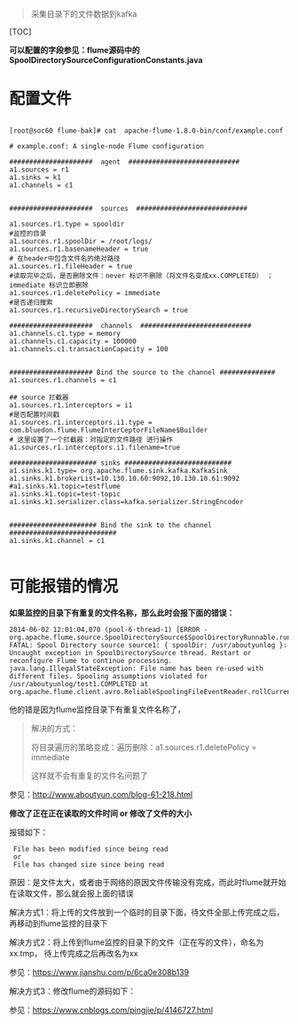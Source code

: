 > 采集目录下的文件数据到kafka



[TOC]



**可以配置的字段参见：flume源码中的 SpoolDirectorySourceConfigurationConstants.java**



# 配置文件



```shell

[root@soc60 flume-bak]# cat  apache-flume-1.8.0-bin/conf/example.conf

# example.conf: A single-node Flume configuration

#####################  agent  ############################
a1.sources = r1 
a1.sinks = k1
a1.channels = c1


#####################  sources  ############################

a1.sources.r1.type = spooldir                 
#监控的目录
a1.sources.r1.spoolDir = /root/logs/
a1.sources.r1.basenameHeader = true
# 在header中包含文件名的绝对路径
a1.sources.r1.fileHeader = true
#读取完毕之后，是否删除文件：never 标识不删除（将文件名变成xx.COMPLETED） ； immediate 标识立即删除
a1.sources.r1.deletePolicy = immediate
#是否递归搜索
a1.sources.r1.recursiveDirectorySearch = true

#####################  channels  ############################
a1.channels.c1.type = memory
a1.channels.c1.capacity = 100000
a1.channels.c1.transactionCapacity = 100


##################### Bind the source to the channel ##############
a1.sources.r1.channels = c1

## source 拦截器
a1.sources.r1.interceptors = i1
#是否配置时间戳 
a1.sources.r1.interceptors.i1.type = com.bluedon.flume.FlumeInterCeptorFileName$Builder
# 这里设置了一个拦截器：对指定的文件路径 进行操作
a1.sources.r1.interceptors.i1.filename=true

###################### sinks ###########################
a1.sinks.k1.type= org.apache.flume.sink.kafka.KafkaSink
a1.sinks.k1.brokerList=10.130.10.60:9092,10.130.10.61:9092
#a1.sinks.k1.topic=testflume
a1.sinks.k1.topic=test-topic
a1.sinks.k1.serializer.class=kafka.serializer.StringEncoder


###################### Bind the sink to the channel ###########################
a1.sinks.k1.channel = c1


```



# 可能报错的情况





**如果监控的目录下有重复的文件名称，那么此时会报下面的错误：**

```shell
2014-06-02 12:01:04,070 (pool-6-thread-1) [ERROR - org.apache.flume.source.SpoolDirectorySource$SpoolDirectoryRunnable.run(SpoolDirectorySource.java:256)] FATAL: Spool Directory source source1: { spoolDir: /usr/aboutyunlog }: Uncaught exception in SpoolDirectorySource thread. Restart or reconfigure Flume to continue processing. java.lang.IllegalStateException: File name has been re-used with different files. Spooling assumptions violated for /usr/aboutyunlog/test1.COMPLETED at org.apache.flume.client.avro.ReliableSpoolingFileEventReader.rollCurrentFile(ReliableSpoolingFileEventReader.java:362) 
```



他的错是因为flume监控目录下有重复文件名称了， 



> 解决的方式：
>
> 将目录遍历的策略变成：遍历删除：a1.sources.r1.deletePolicy = immediate
>
> 这样就不会有重复的文件名问题了



参见：http://www.aboutyun.com/blog-61-218.html







**修改了正在正在读取的文件时间 or 修改了文件的大小**

报错如下：

```
 File has been modified since being read
 or
 File has changed size since being read
```



原因：是文件太大，或者由于网络的原因文件传输没有完成，而此时flume就开始在读取文件，那么就会报上面的错误



解决方式1：将上传的文件放到一个临时的目录下面，待文件全部上传完成之后，再移动到flume监控的目录下

解决方式2：将上传到flume监控的目录下的文件（正在写的文件），命名为xx.tmp， 待上传完成之后再改名为xx

参见：https://www.jianshu.com/p/6ca0e308b139

解决方式3：修改flume的源码如下：

参见：https://www.cnblogs.com/pingjie/p/4146727.html





